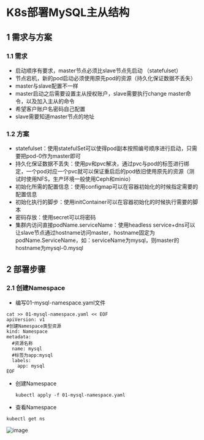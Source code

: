 # K8s部署MySQL主从结构
## 1 需求与方案
### 1.1 需求
- 启动顺序有要求，master节点必须比slave节点先启动 （statefulset）
- 节点宕机，新的pod启动必须使用原先pod的资源（持久化保证数据不丢失）
- master与slave配置不一样
- master启动之后需要设置主从授权账户，slave需要执行change master命令，以及加入主从的命令
- 希望客户账户名密码自己配置
- slave需要知道master节点的地址
### 1.2 方案
- statefulset：使用statefulSet可以使得pod副本按照编号顺序进行启动，只需要把pod-0作为master即可
- 持久化保证数据不丢失：使用pv和pvc解决，通过pvc与pod的标签进行绑定，一个pod对应一个pvc就可以保证重启后的pod依旧使用原先的资源（测试时使用NFS，生产环境一般使用Ceph和minio）
- 初始化所需的配置信息：使用configmap可以在容器初始化的时候指定需要的配置信息
- 初始化执行的脚步：使用initContainer可以在容器初始化的时候执行需要的脚本
- 密码存放：使用secret可以将密码
- 集群内访问直接podName.serviceName：使用headless service+dns可以让slave节点通过hostname访问master，hostname固定为podName.ServiceName，如：serviceName为mysql，则master的hostname为mysql-0.mysql
## 2 部署步骤
### 2.1 创建Namespace
- 编写01-mysql-namespace.yaml文件
```
cat >> 01-mysql-namespace.yaml << EOF
apiVersion: v1
#创建Namespace类型资源
kind: Namespace
metadata:
  #资源名称
  name: mysql
  #标签为app:mysql
  labels:
    app: mysql
EOF
```
- 创建Namespace
  ```
  kubectl apply -f 01-mysql-namespace.yaml
  ```
- 查看Namespace
```
kubectl get ns
```
![image](https://github.com/kenlab-chung/kenlab-chung.github.io/assets/59462735/1b86ead1-7853-48fb-a343-3f7a877b5e6d)



